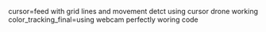 cursor=feed with grid lines and movement detct using cursor drone working
color_tracking_final=using webcam perfectly woring code
